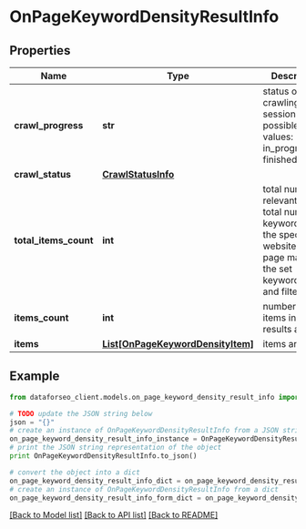 # OnPageKeywordDensityResultInfo


## Properties

Name | Type | Description | Notes
------------ | ------------- | ------------- | -------------
**crawl_progress** | **str** | status of the crawling session possible values: in_progress, finished | [optional] 
**crawl_status** | [**CrawlStatusInfo**](CrawlStatusInfo.md) |  | [optional] 
**total_items_count** | **int** | total number of relevant items total number of keywords on the specified website or web page matching the set keyword_length and filters | [optional] 
**items_count** | **int** | number of items in the results array | [optional] 
**items** | [**List[OnPageKeywordDensityItem]**](OnPageKeywordDensityItem.md) | items array | [optional] 

## Example

```python
from dataforseo_client.models.on_page_keyword_density_result_info import OnPageKeywordDensityResultInfo

# TODO update the JSON string below
json = "{}"
# create an instance of OnPageKeywordDensityResultInfo from a JSON string
on_page_keyword_density_result_info_instance = OnPageKeywordDensityResultInfo.from_json(json)
# print the JSON string representation of the object
print OnPageKeywordDensityResultInfo.to_json()

# convert the object into a dict
on_page_keyword_density_result_info_dict = on_page_keyword_density_result_info_instance.to_dict()
# create an instance of OnPageKeywordDensityResultInfo from a dict
on_page_keyword_density_result_info_form_dict = on_page_keyword_density_result_info.from_dict(on_page_keyword_density_result_info_dict)
```
[[Back to Model list]](../README.md#documentation-for-models) [[Back to API list]](../README.md#documentation-for-api-endpoints) [[Back to README]](../README.md)


